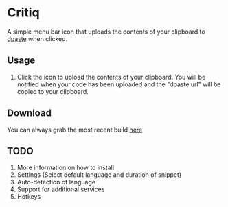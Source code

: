 # Critiq

A simple menu bar icon that uploads the contents of your clipboard to [dpaste](https://dpaste.de/) when clicked.

## Usage

1. Click the icon to upload the contents of your clipboard. You will be notified when your code has been uploaded and the "dpaste url" will be copied to your clipboard.

## Download

You can always grab the most recent build [here](https://github.com/JulianGindi/Critiq/releases)

## TODO

1. More information on how to install
2. Settings (Select default language and duration of snippet)
3. Auto-detection of language
4. Support for additional services
5. Hotkeys

